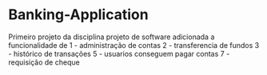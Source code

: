 # Banking-Application
Primeiro projeto da disciplina projeto de software
adicionada a funcionalidade de
1 - administração de contas
2 - transferencia de fundos
3 - histórico de transações
5 - usuarios conseguem pagar contas
7 - requisição de cheque 
